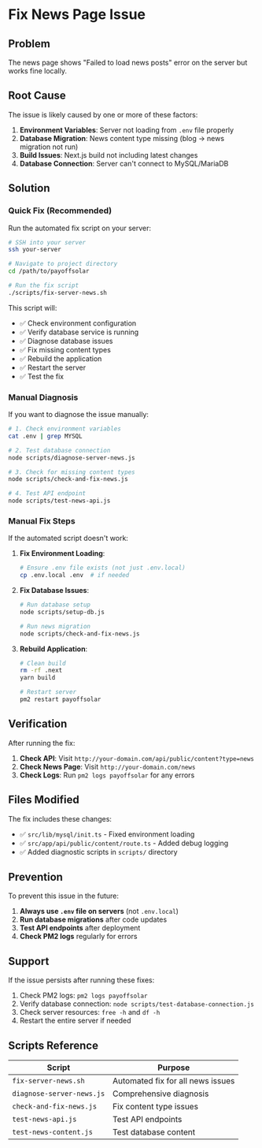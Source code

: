 # Fix News Page Issue

## Problem
The news page shows "Failed to load news posts" error on the server but works fine locally.

## Root Cause
The issue is likely caused by one or more of these factors:
1. **Environment Variables**: Server not loading from `.env` file properly
2. **Database Migration**: News content type missing (blog → news migration not run)
3. **Build Issues**: Next.js build not including latest changes
4. **Database Connection**: Server can't connect to MySQL/MariaDB

## Solution

### Quick Fix (Recommended)
Run the automated fix script on your server:

```bash
# SSH into your server
ssh your-server

# Navigate to project directory
cd /path/to/payoffsolar

# Run the fix script
./scripts/fix-server-news.sh
```

This script will:
- ✅ Check environment configuration
- ✅ Verify database service is running
- ✅ Diagnose database issues
- ✅ Fix missing content types
- ✅ Rebuild the application
- ✅ Restart the server
- ✅ Test the fix

### Manual Diagnosis
If you want to diagnose the issue manually:

```bash
# 1. Check environment variables
cat .env | grep MYSQL

# 2. Test database connection
node scripts/diagnose-server-news.js

# 3. Check for missing content types
node scripts/check-and-fix-news.js

# 4. Test API endpoint
node scripts/test-news-api.js
```

### Manual Fix Steps
If the automated script doesn't work:

1. **Fix Environment Loading**:
   ```bash
   # Ensure .env file exists (not just .env.local)
   cp .env.local .env  # if needed
   ```

2. **Fix Database Issues**:
   ```bash
   # Run database setup
   node scripts/setup-db.js
   
   # Run news migration
   node scripts/check-and-fix-news.js
   ```

3. **Rebuild Application**:
   ```bash
   # Clean build
   rm -rf .next
   yarn build
   
   # Restart server
   pm2 restart payoffsolar
   ```

## Verification
After running the fix:

1. **Check API**: Visit `http://your-domain.com/api/public/content?type=news`
2. **Check News Page**: Visit `http://your-domain.com/news`
3. **Check Logs**: Run `pm2 logs payoffsolar` for any errors

## Files Modified
The fix includes these changes:

- ✅ `src/lib/mysql/init.ts` - Fixed environment loading
- ✅ `src/app/api/public/content/route.ts` - Added debug logging
- ✅ Added diagnostic scripts in `scripts/` directory

## Prevention
To prevent this issue in the future:

1. **Always use `.env` file on servers** (not `.env.local`)
2. **Run database migrations** after code updates
3. **Test API endpoints** after deployment
4. **Check PM2 logs** regularly for errors

## Support
If the issue persists after running these fixes:

1. Check PM2 logs: `pm2 logs payoffsolar`
2. Verify database connection: `node scripts/test-database-connection.js`
3. Check server resources: `free -h` and `df -h`
4. Restart the entire server if needed

## Scripts Reference

| Script | Purpose |
|--------|---------|
| `fix-server-news.sh` | Automated fix for all news issues |
| `diagnose-server-news.js` | Comprehensive diagnosis |
| `check-and-fix-news.js` | Fix content type issues |
| `test-news-api.js` | Test API endpoints |
| `test-news-content.js` | Test database content |
